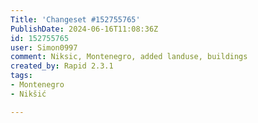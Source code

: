 ```yaml
---
Title: 'Changeset #152755765'
PublishDate: 2024-06-16T11:08:36Z
id: 152755765
user: Simon0997
comment: Niksic, Montenegro, added landuse, buildings
created_by: Rapid 2.3.1
tags:
- Montenegro
- Nikšić

---
```

